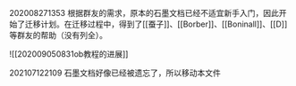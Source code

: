 202008271353
根据群友的需求，原本的石墨文档已经不适宜新手入门，因此开始了迁移计划。在迁移过程中，得到了[[蚕子]]、[[Borber]]、[[Boninall]]、[[D]]等群友的帮助（没有列全）。

![[202009050831ob教程的进展]]


202107122109
石墨文档好像已经被遗忘了，所以移动本文件